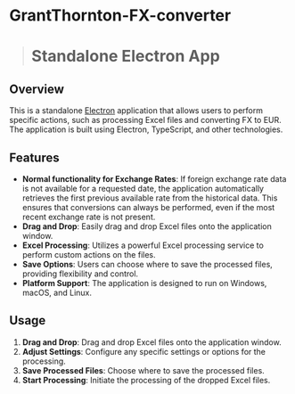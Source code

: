 # GrantThornton-FX-converter

># Standalone Electron App

## Overview
This is a standalone [Electron](https://www.electronjs.org/) application that allows users to perform specific actions, such as processing Excel files and converting FX to EUR. The application is built using Electron, TypeScript, and other technologies.

## Features
- **Normal functionality for Exchange Rates**: If foreign exchange rate data is not available for a requested date, the application automatically retrieves the first previous available rate from the historical data. This ensures that conversions can always be performed, even if the most recent exchange rate is not present. 
- **Drag and Drop**: Easily drag and drop Excel files onto the application window.
- **Excel Processing**: Utilizes a powerful Excel processing service to perform custom actions on the files.
- **Save Options**: Users can choose where to save the processed files, providing flexibility and control.
- **Platform Support**: The application is designed to run on Windows, macOS, and Linux.


## Usage
1. **Drag and Drop**: Drag and drop Excel files onto the application window.
2. **Adjust Settings**: Configure any specific settings or options for the processing.
3. **Save Processed Files**: Choose where to save the processed files.
4. **Start Processing**: Initiate the processing of the dropped Excel files.



